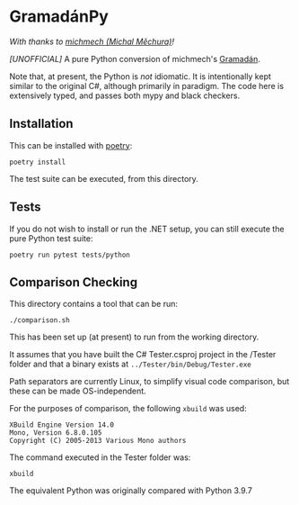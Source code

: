 # GramadánPy

_With thanks to [michmech (Michal Měchura)](https://github.com/michmech/)!_

*[UNOFFICIAL]* A pure Python conversion of michmech's [Gramadán](https://github.com/michmech/Gramadan).

Note that, at present, the Python is _not_ idiomatic. It is intentionally kept similar to
the original C#, although primarily in paradigm. The code here is extensively typed,
and passes both mypy and black checkers.

## Installation

This can be installed with [poetry](https://python-poetry.org/):

    poetry install

The test suite can be executed, from this directory.

## Tests

If you do not wish to install or run the .NET setup, you can still execute the pure Python
test suite:

    poetry run pytest tests/python

## Comparison Checking

This directory contains a tool that can be run:

    ./comparison.sh

This has been set up (at present) to run from the working directory.

It assumes that you have built the C# Tester.csproj project in the /Tester folder and
that a binary exists at `../Tester/bin/Debug/Tester.exe`

Path separators are currently Linux, to simplify visual code comparison, but these can
be made OS-independent.

For the purposes of comparison, the following `xbuild` was used:

    XBuild Engine Version 14.0
    Mono, Version 6.8.0.105
    Copyright (C) 2005-2013 Various Mono authors

The command executed in the Tester folder was:

    xbuild

The equivalent Python was originally compared with Python 3.9.7
